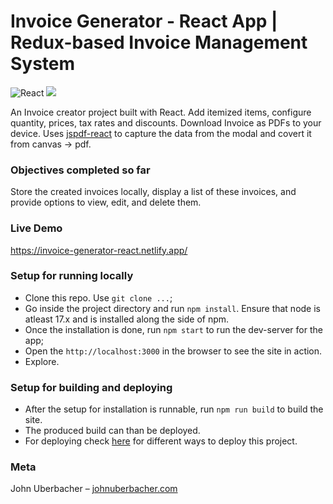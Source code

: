 # Invoice Generator - React App | Redux-based Invoice Management System

![React](https://img.shields.io/badge/react-%2320232a.svg?style=for-the-badge&logo=react&logoColor=%2361DAFB) ![](https://img.shields.io/badge/bootstrap-%23563D7C.svg?style=for-the-badge&logo=bootstrap&logoColor=white)

An Invoice creator project built with React. Add itemized items, configure quantity, prices, tax rates and discounts. Download Invoice as PDFs to your device. Uses [jspdf-react](https://www.npmjs.com/package/jspdf-react) to capture the data from the modal and covert it from canvas -> pdf.

### Objectives completed so far

Store the created invoices locally, display a list of these invoices, and provide options to view, edit, and delete them.

### Live Demo

https://invoice-generator-react.netlify.app/

### Setup for running locally

- Clone this repo. Use `git clone ...`;
- Go inside the project directory and run `npm install`. Ensure that node is atleast 17.x and is installed along the side of npm.
- Once the installation is done, run `npm start` to run the dev-server for the app;
- Open the `http://localhost:3000` in the browser to see the site in action.
- Explore.

### Setup for building and deploying

- After the setup for installation is runnable, run `npm run build` to build the site.
- The produced build can than be deployed.
- For deploying check [here](https://create-react-app.dev/docs/deployment) for different ways to deploy this project.

### Meta

John Uberbacher – [johnuberbacher.com](https://johnuberbacher.com)
